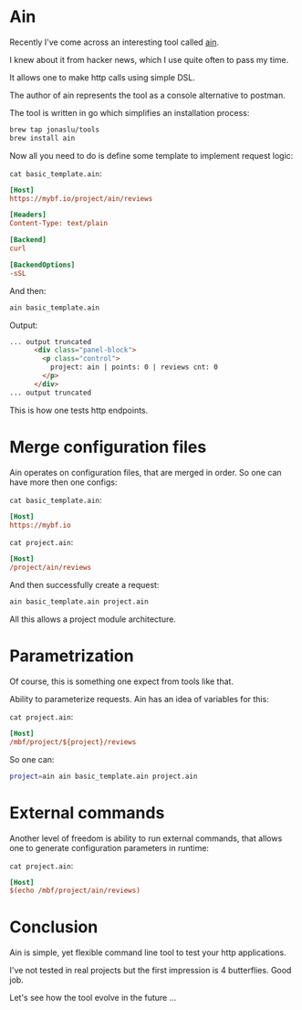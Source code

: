 # Ain

Recently I've come across an interesting tool called [ain](/article/Ain). 

I knew about it from hacker news, which I use quite often to pass my time.

It allows one to make http calls using simple DSL. 

The author of ain represents the tool as a console alternative to postman.

The tool is written in go which simplifies an installation process:

```bash
brew tap jonaslu/tools
brew install ain
```

Now all you need to do is define some template to implement request logic:

`cat basic_template.ain`:

```ini
[Host]
https://mybf.io/project/ain/reviews

[Headers]
Content-Type: text/plain

[Backend]
curl

[BackendOptions]
-sSL
```

And then:

```bash
ain basic_template.ain
```

Output:

```html
... output truncated
      <div class="panel-block">
        <p class="control">
          project: ain | points: 0 | reviews cnt: 0
        </p>
      </div>
... output truncated
```

This is how one tests http endpoints.


# Merge configuration files

Ain operates on configuration files, that are merged in order. So one can
have more then one configs:


`cat basic_template.ain`:

```ini
[Host]
https://mybf.io
```

`cat project.ain`:

```ini
[Host]
/project/ain/reviews
```

And then successfully create a request:

```bash
ain basic_template.ain project.ain
```


All this allows a project module architecture.


# Parametrization

Of course, this is something one expect from tools like that. 

Ability to parameterize requests. Ain has an idea of variables for this:


`cat project.ain`:

```ini
[Host]
/mbf/project/${project}/reviews
```

So one can:

```bash
project=ain ain basic_template.ain project.ain
```

# External commands

Another level of freedom is ability to run external commands, that allows one
to generate configuration parameters in runtime:


`cat project.ain`:

```ini
[Host]
$(echo /mbf/project/ain/reviews)
```

# Conclusion

Ain is simple, yet flexible command line tool to test your http applications. 

I've not tested in real projects but the first impression is 4 butterflies. Good job.

Let's see how the tool evolve in the future ...


